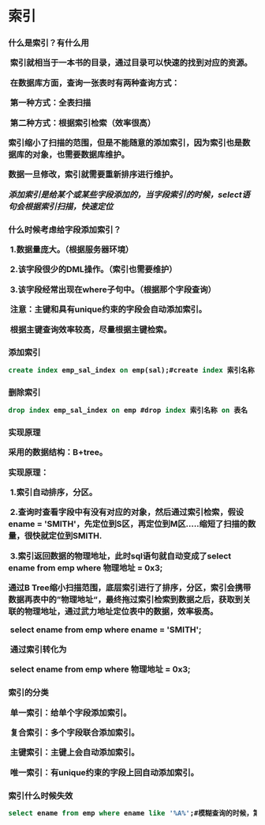 <h1>索引

<h3>什么是索引？有什么用

​	索引就相当于一本书的目录，通过目录可以快速的找到对应的资源。

​	在数据库方面，查询一张表时有两种查询方式：

​			第一种方式：全表扫描

​			第二种方式：根据索引检索（效率很高）

索引缩小了扫描的范围，但是不能随意的添加索引，因为索引也是数据库的对象，也需要数据库维护。

数据一旦修改，索引就需要重新排序进行维护。

​				*添加索引是给某个或某些字段添加的，当字段索引的时候，select语句会根据索引扫描，快速定位*

<h3>什么时候考虑给字段添加索引？

​	1.数据量庞大。（根据服务器环境）

​	2.该字段很少的DML操作。（索引也需要维护）

​	3.该字段经常出现在where子句中。（根据那个字段查询）

​	注意：主键和具有unique约束的字段会自动添加索引。

​		根据主键查询效率较高，尽量根据主键检索。

<h3>添加索引

```sql
create index emp_sal_index on emp(sal);#create index 索引名称 on 表名(字段名);
```

<h3>删除索引

```sql
drop index emp_sal_index on emp #drop index 索引名称 on 表名
```

<h3>实现原理

采用的数据结构：B+tree。

实现原理：

​				1.索引自动排序，分区。

​				2.查询时查看字段中有没有对应的对象，然后通过索引检索，假设ename = 'SMITH'，先定位到S区，再定位到M区.....缩短了扫描的数量，很快就定位到SMITH.

​				3.索引返回数据的物理地址，此时sql语句就自动变成了select ename from emp where 物理地址 = 0x3;

通过B Tree缩小扫描范围，底层索引进行了排序，分区，索引会携带数据再表中的”物理地址“，最终拖过索引检索到数据之后，获取到关联的物理地址，通过武力地址定位表中的数据，效率极高。

​		select ename from emp where ename  = 'SMITH';

​		通过索引转化为

​		select ename from emp where 物理地址 = 0x3;

<h3>索引的分类

​		单一索引：给单个字段添加索引。

​		复合索引：多个字段联合添加索引。

​		主键索引：主键上会自动添加索引。

​		唯一索引：有unique约束的字段上回自动添加索引。

<h3>索引什么时候失效

```sql
select ename from emp where ename like '%A%';#模糊查询的时候，第一个通配符使用的是%，此时索引会失效，效率下降。
```

